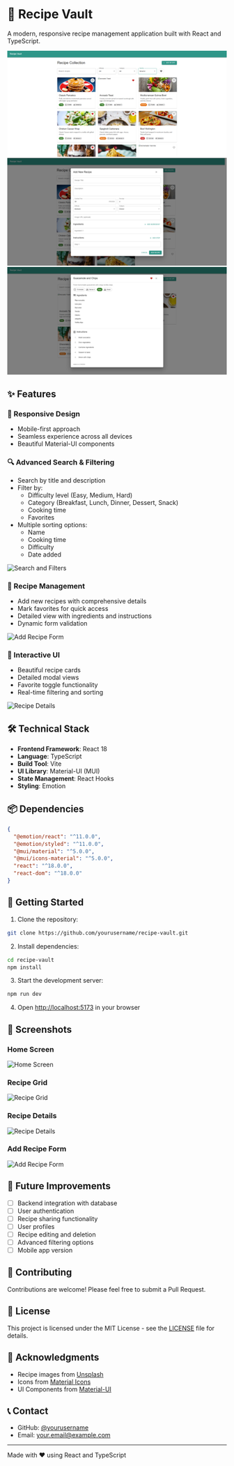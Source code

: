 # 🍳 Recipe Vault

A modern, responsive recipe management application built with React and TypeScript.

![Recipe Vault Overview](./public/image1.png)
![Recipe Vault Overview](./public/image2.png)
![Recipe Vault Overview](./public/image.png)

## ✨ Features

### 📱 Responsive Design
- Mobile-first approach
- Seamless experience across all devices
- Beautiful Material-UI components

### 🔍 Advanced Search & Filtering
- Search by title and description
- Filter by:
  - Difficulty level (Easy, Medium, Hard)
  - Category (Breakfast, Lunch, Dinner, Dessert, Snack)
  - Cooking time
  - Favorites
- Multiple sorting options:
  - Name
  - Cooking time
  - Difficulty
  - Date added

![Search and Filters](./public/screenshots/filters.png)

### 📖 Recipe Management
- Add new recipes with comprehensive details
- Mark favorites for quick access
- Detailed view with ingredients and instructions
- Dynamic form validation

![Add Recipe Form](./public/screenshots/add-recipe.png)

### 💫 Interactive UI
- Beautiful recipe cards
- Detailed modal views
- Favorite toggle functionality
- Real-time filtering and sorting

![Recipe Details](./public/screenshots/recipe-details.png)

## 🛠 Technical Stack

- **Frontend Framework**: React 18
- **Language**: TypeScript
- **Build Tool**: Vite
- **UI Library**: Material-UI (MUI)
- **State Management**: React Hooks
- **Styling**: Emotion

## 📦 Dependencies

```json
{
  "@emotion/react": "^11.0.0",
  "@emotion/styled": "^11.0.0",
  "@mui/material": "^5.0.0",
  "@mui/icons-material": "^5.0.0",
  "react": "^18.0.0",
  "react-dom": "^18.0.0"
}
```

## 🚀 Getting Started

1. Clone the repository:
```bash
git clone https://github.com/yourusername/recipe-vault.git
```

2. Install dependencies:
```bash
cd recipe-vault
npm install
```

3. Start the development server:
```bash
npm run dev
```

4. Open [http://localhost:5173](http://localhost:5173) in your browser

## 📱 Screenshots

### Home Screen
![Home Screen](./public/screenshots/home.png)

### Recipe Grid
![Recipe Grid](./public/screenshots/grid.png)

### Recipe Details
![Recipe Details](./public/screenshots/details.png)

### Add Recipe Form
![Add Recipe Form](./public/screenshots/form.png)

## 🎯 Future Improvements

- [ ] Backend integration with database
- [ ] User authentication
- [ ] Recipe sharing functionality
- [ ] User profiles
- [ ] Recipe editing and deletion
- [ ] Advanced filtering options
- [ ] Mobile app version

## 🤝 Contributing

Contributions are welcome! Please feel free to submit a Pull Request.

## 📝 License

This project is licensed under the MIT License - see the [LICENSE](LICENSE) file for details.

## 👏 Acknowledgments

- Recipe images from [Unsplash](https://unsplash.com)
- Icons from [Material Icons](https://mui.com/material-ui/material-icons/)
- UI Components from [Material-UI](https://mui.com)

## 📞 Contact

- GitHub: [@yourusername](https://github.com/yourusername)
- Email: your.email@example.com

---
Made with ❤️ using React and TypeScript

